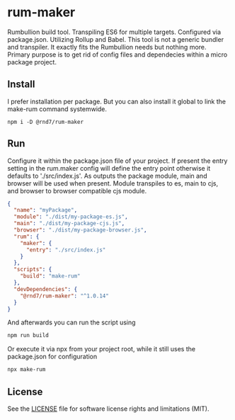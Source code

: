 # rum-maker
Rumbullion build tool. Transpiling ES6 for multiple targets. Configured via package.json. Utilizing Rollup and Babel. This tool is not a generic bundler and transpiler. It exactly fits the Rumbullion needs but nothing more. Primary purpose is to get rid of config files and dependecies within a micro package project.

## Install
I prefer installation per package. But you can also install it global to link the make-rum command systemwide.
```
npm i -D @rnd7/rum-maker
```

## Run
Configure it within the package.json file of your project. If present the entry setting in the rum.maker config will define the entry point otherwise it defaults to './src/index.js'. As outputs the package module, main and browser will be used when present. Module transpiles to es, main to cjs, and browser to browser compatible cjs module.

```json
{
  "name": "myPackage",
  "module": "./dist/my-package-es.js",
  "main": "./dist/my-package-cjs.js",
  "browser": "./dist/my-package-browser.js",
  "rum": {
    "maker": {
      "entry": "./src/index.js"
    }
  },
  "scripts": {
    "build": "make-rum"
  },
  "devDependencies": {
    "@rnd7/rum-maker": "^1.0.14"
  }
}
```
And afterwards you can run the script using

```bash
npm run build
```

Or execute it via npx from your project root, while it still uses the package.json for configuration

```bash
npx make-rum
```


## License
See the [LICENSE](https://github.com/rnd7/rum-storage/tree/master/LICENSE.md) file for software license rights and limitations (MIT).
